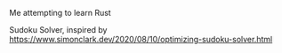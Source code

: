 Me attempting to learn Rust

Sudoku Solver, inspired by https://www.simonclark.dev/2020/08/10/optimizing-sudoku-solver.html
